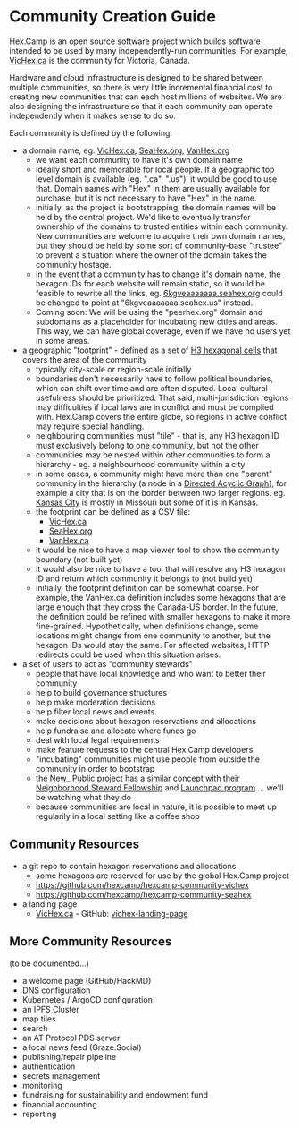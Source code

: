 # Community Creation Guide

Hex.Camp is an open source software project which builds software intended to be used by many independently-run communities. For example, [VicHex.ca](https://vichex.ca/) is the community for Victoria, Canada.

Hardware and cloud infrastructure is designed to be shared between multiple communities, so there is very little incremental financial cost to creating new communities that can each host millions of websites. We are also designing the infrastructure so that it each community can operate independently when it makes sense to do so.

Each community is defined by the following:

- a domain name, eg. [VicHex.ca](https://vichex.ca]), [SeaHex.org](https://seahex.org), [VanHex.org](https://vanhex.ca])
  * we want each community to have it's own domain name
  * ideally short and memorable for local people. If a geographic top level domain is available (eg. ".ca", ".us"), it would be good to use that. Domain names with "Hex" in them are usually available for purchase, but it is not necessary to have "Hex" in the name.
  * initially, as the project is bootstrapping, the domain names will be held by the central project. We'd like to eventually transfer ownership of the domains to trusted entities within each community. New communities are welcome to acquire their own domain names, but they should be held by some sort of community-base "trustee" to prevent a situation where the owner of the domain takes the community hostage.
  * in the event that a community has to change it's domain name, the hexagon IDs for each website will remain static, so it would be feasible to rewrite all the links, eg. [6kgveaaaaaaa.seahex.org](https://6kgveaaaaaaa.seahex.org/) could be changed to point at "6kgveaaaaaaa.seahex.us" instead.
  * Coming soon: We will be using the "peerhex.org" domain and subdomains as a placeholder for incubating new cities and areas. This way, we can have global coverage, even if we have no users yet in some areas.
- a geographic "footprint" - defined as a set of [H3 hexagonal cells](https://h3geo.org/) that covers the area of the community
  * typically city-scale or region-scale initially
  * boundaries don't necessarily have to follow political boundaries, which can shift over time and are often disputed. Local cultural usefulness should be prioritized. That said, multi-jurisdiction regions may difficulties if local laws are in conflict and must be complied with. Hex.Camp covers the entire globe, so regions in active conflict may require special handling.
  * neighbouring communities must "tile" - that is, any H3 hexagon ID must exclusively belong to one community, but not the other
  * communities may be nested within other communities to form a hierarchy - eg. a neighbourhood community within a city
  * in some cases, a community might have more than one "parent" community in the hierarchy (a node in a [Directed Acyclic Graph](https://en.wikipedia.org/wiki/Directed_acyclic_graph)), for example a city that is on the border between two larger regions. eg. [Kansas City](https://en.wikipedia.org/wiki/Kansas_City_metropolitan_area) is mostly in Missouri but some of it is in Kansas.
  * the footprint can be defined as a CSV file:
    - [VicHex.ca](https://github.com/hexcamp/hexcamp-community-vichex/blob/main/vichex.ca.csv)
    - [SeaHex.org](https://github.com/hexcamp/hexcamp-community-seahex/blob/main/seahex.org.csv)
    - [VanHex.ca](https://github.com/hexcamp/hexcamp-community-vanhex/blob/main/vanhex.ca.csv)
  * it would be nice to have a map viewer tool to show the community boundary (not built yet)
  * it would also be nice to have a tool that will resolve any H3 hexagon ID and return which community it belongs to (not build yet)
  * initially, the footprint definition can be somewhat coarse. For example, the VanHex.ca definition includes some hexagons that are large enough that they cross the Canada-US border. In the future, the definition could be refined with smaller hexagons to make it more fine-grained. Hypothetically, when definitions change, some locations might change from one community to another, but the hexagon IDs would stay the same. For affected websites, HTTP redirects could be used when this situation arises.
- a set of users to act as "community stewards"
  * people that have local knowledge and who want to better their community
  * help to build governance structures
  * help make moderation decisions
  * help filter local news and events
  * make decisions about hexagon reservations and allocations 
  * help fundraise and allocate where funds go
  * deal with local legal requirements
  * make feature requests to the central Hex.Camp developers
  * "incubating" communities might use people from outside the community in order to bootstrap
  * the [New_ Public](https://newpublic.org/) project has a similar concept with their [Neighborhood Steward Fellowship](https://newpublic.org/fellowship) and [Launchpad program](https://localstewards.newpublic.org/) ... we'll be watching what they do
  * because communities are local in nature, it is possible to meet up regularily in a local setting like a coffee shop

## Community Resources

- a git repo to contain hexagon reservations and allocations
  * some hexagons are reserved for use by the global Hex.Camp project 
  * https://github.com/hexcamp/hexcamp-community-vichex
  * https://github.com/hexcamp/hexcamp-community-seahex
- a landing page
  * [VicHex.ca](https://vichex.ca/) - GitHub: [vichex-landing-page](https://github.com/hexcamp/vichex-landing-page)

## More Community Resources

(to be documented...)

- a welcome page (GitHub/HackMD)
- DNS configuration
- Kubernetes / ArgoCD configuration
- an IPFS Cluster
- map tiles
- search
- an AT Protocol PDS server
- a local news feed (Graze.Social)
- publishing/repair pipeline
- authentication
- secrets management
- monitoring
- fundraising for sustainability and endowment fund
- financial accounting
- reporting
